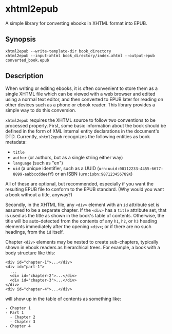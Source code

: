 # xhtml2epub

A simple library for converting ebooks in XHTML format into EPUB.

## Synopsis

    xhtml2epub --write-template-dir book_directory
    xhtml2epub --input-xhtml book_directory/index.xhtml --output-epub converted_book.epub

## Description

When writing or editing ebooks, it is often convenient to store them as a single
XHTML file which can be viewed with a web browser and edited using a normal text
editor, and then converted to EPUB later for reading on other devices such as a
phone or ebook reader.  This library provides a simple way to do this
conversion.

`xhtml2epub` requires the XHTML source to follow two conventions to be processed
properly.  First, some basic information about the book should be defined in the
form of XML internal entity declarations in the document's DTD.  Currently,
`xhtml2epub` recognizes the following entities as book metadata:

- `title`
- `author` (or authors, but as a single string either way)
- `language` (such as "en")
- `uid` (a unique identifier, such as a UUID
  (`urn:uuid:00112233-4455-6677-8899-aabbccddeeff`) or an ISBN
  (`urn:isbn:987123456789X`)

All of these are optional, but recommended, especially if you want the resulting
EPUB file to conform to the EPUB standard.  (Why would you want a book without a
title, anyway?)

Secondly, in the XHTML file, any `<div>` element with an `id` attribute set is
assumed to be a separate chapter.  If the `<div>` has a `title` attribute set,
that is used as the title as shown in the book's table of contents.  Otherwise,
the title will be auto-detected from the contents of any `h1`, `h2`, or `h3`
heading elements immediately after the opening `<div>`; or if there are no such
headings, from the `id` itself.

Chapter `<div>` elements may be nested to create sub-chapters, typically shown
in ebook readers as hierarchical trees.  For example, a book with a body
structure like this:

    <div id="chapter-1">...</div>
    <div id="part-1">
      ...
      <div id="chapter-2">...</div>
      <div id="chapter-3">...</div>
    </div>
    <div id="chapter-4">...</div>

will show up in the table of contents as something like:

    - Chapter 1
    - Part 1
      - Chapter 2
      - Chapter 3
    - Chapter 4
